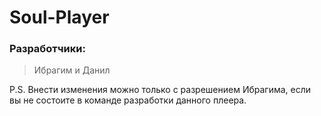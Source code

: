# Soul-Player

### Разработчики:
> Ибрагим и Данил

P.S. Внести изменения можно только с разрешением Ибрагима, если вы не состоите в команде разработки данного плеера.
